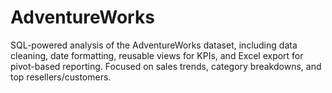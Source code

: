 # AdventureWorks
SQL-powered analysis of the AdventureWorks dataset, including data cleaning, date formatting, reusable views for KPIs, and Excel export for pivot-based reporting. Focused on sales trends, category breakdowns, and top resellers/customers.
